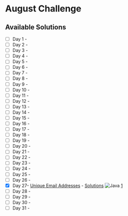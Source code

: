 # August Challenge

## Available Solutions
- [ ] Day 1 -
- [ ] Day 2 -
- [ ] Day 3 -
- [ ] Day 4 -
- [ ] Day 5 -
- [ ] Day 6 -
- [ ] Day 7 -
- [ ] Day 8 -
- [ ] Day 9 -
- [ ] Day 10 -
- [ ] Day 11 -
- [ ] Day 12 -
- [ ] Day 13 -
- [ ] Day 14 -
- [ ] Day 15 -
- [ ] Day 16 -
- [ ] Day 17 -
- [ ] Day 18 -
- [ ] Day 19 -
- [ ] Day 20 -
- [ ] Day 21 -
- [ ] Day 22 -
- [ ] Day 23 -
- [ ] Day 24 -
- [ ] Day 25 -
- [ ] Day 26 -
- [x] Day 27- [Unique Email Addresses](https://leetcode.com/explore/challenge/card/september-leetcoding-challenge-2021/639/week-4-september-22nd-september-28th/3989) - [Solutions](./day-solution1.java/README.md) ![Java](https://img.shields.io/badge/Java-1-red?style=social&logo=java)  [1](./day-27/solution1.java) 
- [ ] Day 28 -
- [ ] Day 29 -
- [ ] Day 30 -
- [ ] Day 31 -
